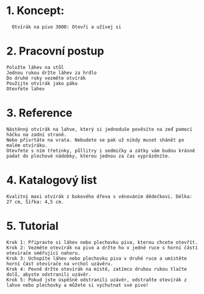 # 1. Koncept: 
	  Otvírák na pivo 3000: Otevři a užívej si

# 2. Pracovní postup 

    Položte láhev na stůl
    Jednou rukou držte láhev za hrdlo
    Do druhé ruky vezměte otvírák
    Použijte otvírák jako páku
    Otevřete lahev

# 3. Reference 

	Nástěnný otvírák na lahve, který si jednoduše pověsíte na zeď pomocí háčku na zadní straně. 
	Nebo přivrtáte na vrata. Nebudete se pak už nikdy muset shánět po malém otvíráku. 
	Otevřete s ním třetinky, půllitry i sedmičky a zátky vám budou krásně padat do plechové nádobky, kterou jednou za čas vyprázdníte.

# 4. Katalogový list

	Kvalitní maxi otvírák z bukového dřeva s věnováním dědečkovi. Délka: 27 cm, Šířka: 4,5 cm.

# 5. Tutorial

    Krok 1: Připravte si láhev nebo plechovku piva, kterou chcete otevřít.
    Krok 2: Vezměte otevírák na pivo a držte ho v jedné ruce s horní částí otevírače směřující nahoru.
    Krok 3: Uchopíte láhev nebo plechovku piva v druhé ruce a umístěte horní část otevírače na vrchol uzávěru.
    Krok 4: Pevně držte otevírák na místě, zatímco druhou rukou tlačte dolů, abyste odstranili uzávěr.
    Krok 5: Pokud jste úspěšně odstranili uzávěr, odstraňte otevírák z lahve nebo plechovky a můžete si vychutnat své pivo!
